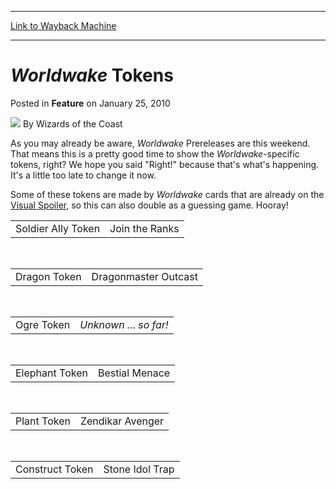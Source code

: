 
---
[Link to Wayback Machine](https://web.archive.org/web/20210429043205/https://magic.wizards.com/en/articles/archive/feature/worldwake-tokens-2010-01-25)

[_metadata_:wayback_url]:- "https://magic.wizards.com/en/articles/archive/feature/worldwake-tokens-2010-01-25"
[_metadata_:wayback_raw_url]:- "https://web.archive.org/web/20210429043205id_/https://magic.wizards.com/en/articles/archive/feature/worldwake-tokens-2010-01-25"
[_metadata_:wayback_capture_timestamp]:- "2021-04-29 04:32:05+00:00"
[_metadata_:publish_date]:- "2010-01-25"
[_metadata_:description]:- "As you may already be aware, Worldwake Prereleases are this weekend. That means this is a pretty good time to show the Worldwake-specific tokens, right? We hope you said `Right!` because that's what's happening. It's a little too late to change it now. Some of these tokens are made by Worldwake cards that are already on the Visual Spoiler, so this can also double as a guessing"
[_metadata_:generator]:- "Drupal 7 (http://drupal.org)"
---


*Worldwake* Tokens
==================



 Posted in **Feature**
 on January 25, 2010 






![](https://media.magic.wizards.com/styles/auth_small/public/images/person/wizards_author.jpg)
By Wizards of the Coast












As you may already be aware, *Worldwake* Prereleases are this weekend. That means this is a pretty good time to show the *Worldwake*-specific tokens, right? We hope you said "Right!" because that's what's happening. It's a little too late to change it now.


Some of these tokens are made by *Worldwake* cards that are already on the [Visual Spoiler](http://archive.wizards.com/magic/tcg/article.aspx?x=mtg/tcg/worldwake/spoiler), so this can also double as a guessing game. Hooray!




|  |  |
| --- | --- |
| Soldier Ally Token | Join the Ranks |


 



|  |  |
| --- | --- |
| Dragon Token | Dragonmaster Outcast |


 



|  |  |
| --- | --- |
| Ogre Token | *Unknown ... so far!* |


 



|  |  |
| --- | --- |
| Elephant Token | Bestial Menace |


 



|  |  |
| --- | --- |
| Plant Token | Zendikar Avenger |


 



|  |  |
| --- | --- |
| Construct Token | Stone Idol Trap |







